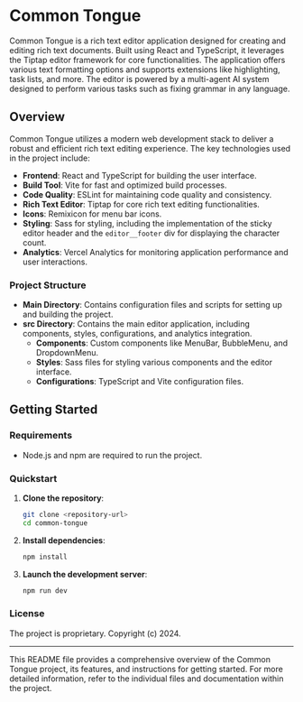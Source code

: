 # Common Tongue

Common Tongue is a rich text editor application designed for creating and editing rich text documents. Built using React and TypeScript, it leverages the Tiptap editor framework for core functionalities. The application offers various text formatting options and supports extensions like highlighting, task lists, and more. The editor is powered by a multi-agent AI system designed to perform various tasks such as fixing grammar in any language.

## Overview

Common Tongue utilizes a modern web development stack to deliver a robust and efficient rich text editing experience. The key technologies used in the project include:

- **Frontend**: React and TypeScript for building the user interface.
- **Build Tool**: Vite for fast and optimized build processes.
- **Code Quality**: ESLint for maintaining code quality and consistency.
- **Rich Text Editor**: Tiptap for core rich text editing functionalities.
- **Icons**: Remixicon for menu bar icons.
- **Styling**: Sass for styling, including the implementation of the sticky editor header and the `editor__footer` div for displaying the character count.
- **Analytics**: Vercel Analytics for monitoring application performance and user interactions.

### Project Structure

- **Main Directory**: Contains configuration files and scripts for setting up and building the project.
- **src Directory**: Contains the main editor application, including components, styles, configurations, and analytics integration.
  - **Components**: Custom components like MenuBar, BubbleMenu, and DropdownMenu.
  - **Styles**: Sass files for styling various components and the editor interface.
  - **Configurations**: TypeScript and Vite configuration files.

## Getting Started

### Requirements

- Node.js and npm are required to run the project.

### Quickstart

1. **Clone the repository**:
   ```sh
   git clone <repository-url>
   cd common-tongue
   ```

2. **Install dependencies**:
   ```sh
   npm install
   ```

3. **Launch the development server**:
   ```sh
   npm run dev
   ```

### License

The project is proprietary. Copyright (c) 2024.

---

This README file provides a comprehensive overview of the Common Tongue project, its features, and instructions for getting started. For more detailed information, refer to the individual files and documentation within the project.
